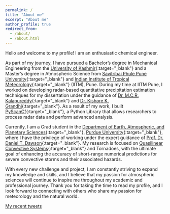 ```yaml
---
permalink: /
title: "About me"
excerpt: "About me"
author_profile: true
redirect_from: 
  - /about/
  - /about.html
---
```


Hello and welcome to my profile! I am an enthusiastic chemical engineer.

As part of my journey, I have pursued a Bachelor’s degree in Mechanical Engineering from the [University of Kashmir](https://www.kashmiruniversity.net/){:target="_blank"} and a Master’s degree in Atmospheric Science from [Savitribai Phule Pune University](https://www.unipune.ac.in){:target="_blank"} and [Indian Institute of Tropical Meteorology](https://tropmet.res.in){:target="_blank"} (IITM), Pune. During my time at IITM Pune, I worked on developing radar-based quantitative precipitation estimation techniques for my dissertation under the guidance of [Dr. M.C.R. Kalapureddy](https://www.tropmet.res.in/106-Madhu%20Chandra%20R.%20Kalapureddy-scientist_detail){:target="_blank"} and [Dr. Kishore K. Grandhi]( https://uohyd.irins.org/profile/344518){:target="_blank"}. As a result of my work, I built [PyScanCf](https://syedha.com/PyScanCf/){:target="_blank"}, a Python Library that allows researchers to process radar data and perform advanced analysis.

Currently, I am a Grad student in the [Department of Earth, Atmospheric, and Planetary Sciences](https://eaps.purdue.edu){:target="_blank"}, [Purdue University](https://purdue.edu){:target="_blank"}, where I have the privilege of working under the expert guidance of [Prof. Dr. Daniel T. Dawson](https://www.eaps.purdue.edu/people/profile/dawson29.html){:target="_blank"}. My research is focused on [Quasilinear Convective Systems]( https://en.wikipedia.org/wiki/Squall_line){:target="_blank"} and Tornadoes, with the ultimate goal of enhancing the accuracy of short-range numerical predictions for severe convective storms and their associated hazards.

With every new challenge and project, I am constantly striving to expand my knowledge and skills, and I believe that my passion for atmospheric sciences will continue to inspire me throughout my academic and professional journey. Thank you for taking the time to read my profile, and I look forward to connecting with others who share my passion for meteorology and the natural world.


<!-- ================ -->
<!-- My Recent Tweets -->
<!-- ================ -->

<div style="max-height: 300px; overflow-y: scroll;">
  <a class="twitter-timeline" data-width="300" href="https://twitter.com/HamidRixvi?ref_src=twsrc%5Etfw">My recent tweets</a> 
  <script async src="https://platform.twitter.com/widgets.js" charset="utf-8"></script>
</div>
